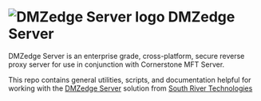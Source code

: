 # <img src="https://southrivertech.com/software/nextgen/dmzedge/dmzedge48.png" alt="DMZedge Server logo"> DMZedge Server</img>

DMZedge Server is an enterprise grade, cross-platform, secure reverse proxy server for use in conjunction with Cornerstone MFT Server.

This repo contains general utilities, scripts, and documentation helpful for working with the [DMZedge Server](https://www.dmzedge.com) solution from [South River Technologies](https://www.southrivertech.com)


